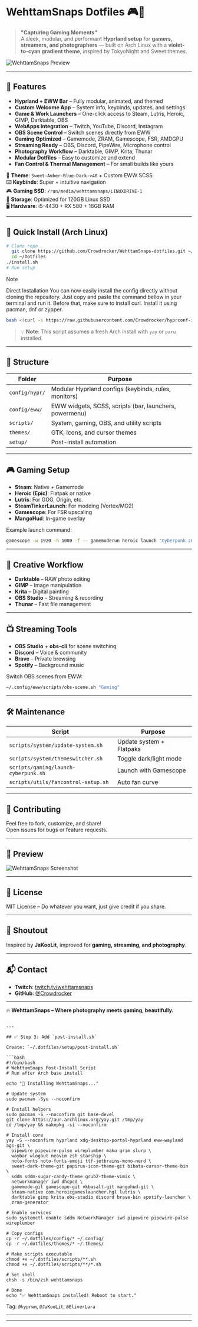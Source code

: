 
# WehttamSnaps Dotfiles 🎮📸

> **"Capturing Gaming Moments"**  
> A sleek, modular, and performant **Hyprland setup** for **gamers, streamers, and photographers** — built on Arch Linux with a **violet-to-cyan gradient theme**, inspired by TokyoNight and Sweet themes.

![WehttamSnaps Preview](preview.png)

---

## 🌟 Features

- **Hyprland + EWW Bar** – Fully modular, animated, and themed
- **Custom Welcome App** – System info, keybinds, updates, and settings
- **Game & Work Launchers** – One-click access to Steam, Lutris, Heroic, GIMP, Darktable, OBS
- **WebApps Integration** – Twitch, YouTube, Discord, Instagram
- **OBS Scene Control** – Switch scenes directly from EWW
- **Gaming Optimized** – Gamemode, ZRAM, Gamescope, FSR, AMDGPU
- **Streaming Ready** – OBS, Discord, PipeWire, Microphone control
- **Photography Workflow** – Darktable, GIMP, Krita, Thunar
- **Modular Dotfiles** – Easy to customize and extend
- **Fan Control & Thermal Management** – For small builds like yours

🎨 **Theme**: `Sweet-Amber-Blue-Dark-v40` + Custom EWW SCSS  
⌨️ **Keybinds**: Super + intuitive navigation  
🎮 **Gaming SSD**: `/run/media/wehttamsnaps/LINUXDRIVE-1`  
💾 **Storage**: Optimized for 120GB Linux SSD  
🖥️ **Hardware**: i5-4430 + RX 580 + 16GB RAM

---

## 🚀 Quick Install (Arch Linux)

```bash
# Clone repo
  git clone https://github.com/Crowdrocker/WehttamSnaps-dotfiles.git ~/Dotfiles
  cd ~/Dotfiles
./install.sh
# Run setup
```

Note

Direct Installation
You can now easily install the config directly without cloning the repository. Just copy and paste the command bellow in your terminal and run it. Before that, make sure to install curl. Install it using pacman, dnf or zypper.

```bash
bash <(curl -s https://raw.githubusercontent.com/Crowdrocker/hyprconf-install/refs/heads/main/direct_run.sh)
```

> 💡 **Note**: This script assumes a fresh Arch install with `yay` or `paru` installed.

---

## 📂 Structure

| Folder       | Purpose |
|------------|--------|
| `config/hypr/`     | Modular Hyprland configs (keybinds, rules, monitors) |
| `config/eww/`      | EWW widgets, SCSS, scripts (bar, launchers, powermenu) |
| `scripts/`         | System, gaming, OBS, and utility scripts |
| `themes/`          | GTK, icons, and cursor themes |
| `setup/`           | Post-install automation |

---

## 🎮 Gaming Setup

- **Steam**: Native + Gamemode
- **Heroic (Epic)**: Flatpak or native
- **Lutris**: For GOG, Origin, etc.
- **SteamTinkerLaunch**: For modding (Vortex/MO2)
- **Gamescope**: For FSR upscaling
- **MangoHud**: In-game overlay

Example launch command:
```bash
gamescope -w 1920 -h 1080 -f -- gamemoderun heroic launch "Cyberpunk 2077"
```

---

## 📸 Creative Workflow

- **Darktable** – RAW photo editing
- **GIMP** – Image manipulation
- **Krita** – Digital painting
- **OBS Studio** – Streaming & recording
- **Thunar** – Fast file management

---

## 📺 Streaming Tools

- **OBS Studio** + **obs-cli** for scene switching
- **Discord** – Voice & community
- **Brave** – Private browsing
- **Spotify** – Background music

Switch OBS scenes from EWW:
```bash
~/.config/eww/scripts/obs-scene.sh "Gaming"
```

---

## 🛠️ Maintenance

| Script | Purpose |
|-------|--------|
| `scripts/system/update-system.sh` | Update system + Flatpaks |
| `scripts/system/themeswitcher.sh` | Toggle dark/light mode |
| `scripts/gaming/launch-cyberpunk.sh` | Launch with Gamescope |
| `scripts/utils/fancontrol-setup.sh` | Auto fan curve |

---

## 🤝 Contributing

Feel free to fork, customize, and share!  
Open issues for bugs or feature requests.

---

## 📸 Preview

![WehttamSnaps Screenshot](preview.png)

---

## 📜 License

MIT License – Do whatever you want, just give credit if you share.

---

## 🙌 Shoutout

Inspired by **JaKooLit**, improved for **gaming, streaming, and photography**.

---

## 📬 Contact

- **Twitch**: [twitch.tv/wehttamsnaps](https://twitch.tv/wehttamsnaps)
- **GitHub**: [@Crowdrocker](https://github.com/Crowdrocker)

---

🔥 **WehttamSnaps – Where photography meets gaming, beautifully.**
```

---

## ✅ Step 3: Add `post-install.sh`

Create: `~/.dotfiles/setup/post-install.sh`

```bash
#!/bin/bash
# WehttamSnaps Post-Install Script
# Run after Arch base install

echo "🚀 Installing WehttamSnaps..."

# Update system
sudo pacman -Syu --noconfirm

# Install helpers
sudo pacman -S --noconfirm git base-devel
git clone https://aur.archlinux.org/yay.git /tmp/yay
cd /tmp/yay && makepkg -si --noconfirm

# Install core
yay -S --noconfirm hyprland xdg-desktop-portal-hyprland eww-wayland ags-git \
  pipewire pipewire-pulse wireplumber mako grim slurp \
  waybar wlogout neovim zsh starship \
  noto-fonts noto-fonts-emoji ttf-jetbrains-mono-nerd \
  sweet-dark-theme-git papirus-icon-theme-git bibata-cursor-theme-bin \
  sddm sddm-sugar-candy-theme grub2-theme-vimix \
  networkmanager iwd dhcpcd \
  gamemode-git gamescope-git vkbasalt-git mangohud-git \
  steam-native com.heroicgameslauncher.hgl lutris \
  darktable gimp krita obs-studio discord brave-bin spotify-launcher \
  zram-generator

# Enable services
sudo systemctl enable sddm NetworkManager iwd pipewire pipewire-pulse wireplumber

# Copy configs
cp -r ~/.dotfiles/config/* ~/.config/
cp -r ~/.dotfiles/themes/* ~/.themes/

# Make scripts executable
chmod +x ~/.dotfiles/scripts/**.sh
chmod +x ~/.dotfiles/scripts/**/*.sh

# Set shell
chsh -s /bin/zsh wehttamsnaps

# Done
echo "✅ WehttamSnaps installed! Reboot to start."
```
Tag: `@hyprwm`, `@JaKooLit`, `@EliverLara`

---

---
